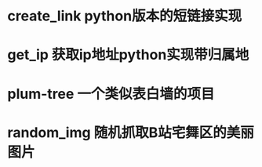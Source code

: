 # create_link python版本的短链接实现

# get_ip 获取ip地址python实现带归属地

# plum-tree 一个类似表白墙的项目

# random_img 随机抓取B站宅舞区的美丽图片
